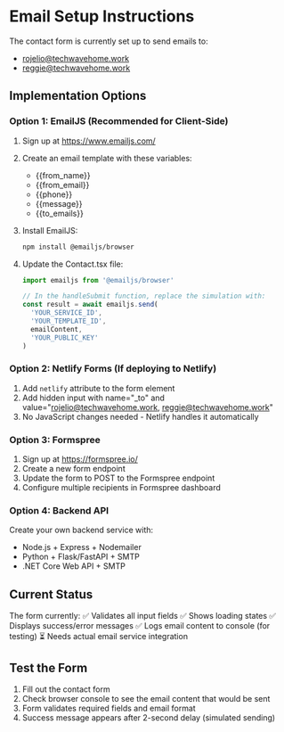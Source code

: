 # Email Setup Instructions

The contact form is currently set up to send emails to:
- rojelio@techwavehome.work
- reggie@techwavehome.work

## Implementation Options

### Option 1: EmailJS (Recommended for Client-Side)

1. Sign up at https://www.emailjs.com/
2. Create an email template with these variables:
   - {{from_name}}
   - {{from_email}}
   - {{phone}}
   - {{message}}
   - {{to_emails}}

3. Install EmailJS:
   ```bash
   npm install @emailjs/browser
   ```

4. Update the Contact.tsx file:
   ```typescript
   import emailjs from '@emailjs/browser'

   // In the handleSubmit function, replace the simulation with:
   const result = await emailjs.send(
     'YOUR_SERVICE_ID',
     'YOUR_TEMPLATE_ID',
     emailContent,
     'YOUR_PUBLIC_KEY'
   )
   ```

### Option 2: Netlify Forms (If deploying to Netlify)

1. Add `netlify` attribute to the form element
2. Add hidden input with name="_to" and value="rojelio@techwavehome.work, reggie@techwavehome.work"
3. No JavaScript changes needed - Netlify handles it automatically

### Option 3: Formspree

1. Sign up at https://formspree.io/
2. Create a new form endpoint
3. Update the form to POST to the Formspree endpoint
4. Configure multiple recipients in Formspree dashboard

### Option 4: Backend API

Create your own backend service with:
- Node.js + Express + Nodemailer
- Python + Flask/FastAPI + SMTP
- .NET Core Web API + SMTP

## Current Status

The form currently:
✅ Validates all input fields
✅ Shows loading states
✅ Displays success/error messages
✅ Logs email content to console (for testing)
⏳ Needs actual email service integration

## Test the Form

1. Fill out the contact form
2. Check browser console to see the email content that would be sent
3. Form validates required fields and email format
4. Success message appears after 2-second delay (simulated sending)